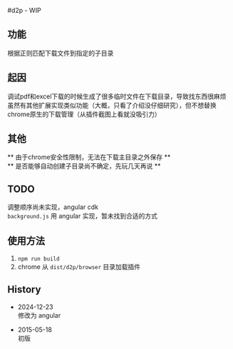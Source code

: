 #d2p - WIP
## 功能
根据正则匹配下载文件到指定的子目录

## 起因
调试pdf和excel下载的时候生成了很多临时文件在下载目录，导致找东西很麻烦 \
虽然有其他扩展实现类似功能（大概，只看了介绍没仔细研究），但不想替换chrome原生的下载管理（从插件截图上看就没吸引力）

## 其他
** 由于chrome安全性限制，无法在下载主目录之外保存 **  
** 是否能够自动创建子目录尚不确定，先玩几天再说 **  

## TODO
调整顺序尚未实现，angular cdk \
`background.js` 用 angular 实现，暂未找到合适的方式

## 使用方法
1. `npm run build`
2. chrome 从 `dist/d2p/browser` 目录加载插件

## History
- 2024-12-23 \
修改为 angular

- 2015-05-18 \
初版
